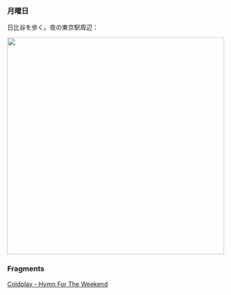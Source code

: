 ### 月曜日

日比谷を歩く。夜の東京駅周辺：

<img src="https://i.imgur.com/TNQD0n8.jpeg" width="500">

### Fragments

[Coldplay - Hymn For The Weekend](https://www.youtube.com/watch?v=YykjpeuMNEk)